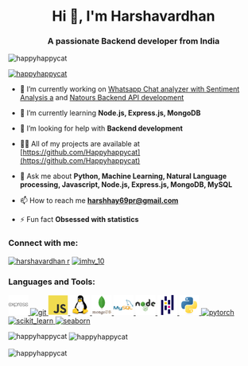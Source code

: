 <h1 align="center">Hi 👋, I'm Harshavardhan</h1>
<h3 align="center">A passionate Backend developer from India</h3>

<p align="left"> <img src="https://komarev.com/ghpvc/?username=happyhappycat&label=Profile%20views&color=0e75b6&style=flat" alt="happyhappycat" /> </p>

<p align="left"> <a href="https://github.com/ryo-ma/github-profile-trophy"><img src="https://github-profile-trophy.vercel.app/?username=happyhappycat" alt="happyhappycat" /></a> </p>

- 🔭 I’m currently working on [Whatsapp Chat analyzer with Sentiment Analysis a](https://github.com/Happyhappycat/Whatsapp-chat-analysis-with-sentiment-analysis) and [Natours Backend API development](https://github.com/Happyhappycat/natours)

- 🌱 I’m currently learning **Node.js, Express.js, MongoDB**

- 🤝 I’m looking for help with **Backend development**

- 👨‍💻 All of my projects are available at [https://github.com/Happyhappycat](https://github.com/Happyhappycat)

- 💬 Ask me about **Python, Machine Learning, Natural Language processing, Javascript, Node.js, Express.js, MongoDB, MySQL**

- 📫 How to reach me **harshhay69pr@gmail.com**

- ⚡ Fun fact **Obsessed with statistics**

<h3 align="left">Connect with me:</h3>
<p align="left">
<a href="https://www.linkedin.com/in/harshavardhan-ranganathan-741813296/" target="blank"><img align="center" src="https://raw.githubusercontent.com/rahuldkjain/github-profile-readme-generator/master/src/images/icons/Social/linked-in-alt.svg" alt="harshavardhan r" height="30" width="40" /></a>
<a href="https://www.codechef.com/users/imhv_10" target="blank"><img align="center" src="https://cdn.jsdelivr.net/npm/simple-icons@3.1.0/icons/codechef.svg" alt="imhv_10" height="30" width="40" /></a>
</p>

<h3 align="left">Languages and Tools:</h3>
<p align="left"> <a href="https://expressjs.com" target="_blank" rel="noreferrer"> <img src="https://raw.githubusercontent.com/devicons/devicon/master/icons/express/express-original-wordmark.svg" alt="express" width="40" height="40"/> </a> <a href="https://git-scm.com/" target="_blank" rel="noreferrer"> <img src="https://www.vectorlogo.zone/logos/git-scm/git-scm-icon.svg" alt="git" width="40" height="40"/> </a> <a href="https://developer.mozilla.org/en-US/docs/Web/JavaScript" target="_blank" rel="noreferrer"> <img src="https://raw.githubusercontent.com/devicons/devicon/master/icons/javascript/javascript-original.svg" alt="javascript" width="40" height="40"/> </a> <a href="https://www.linux.org/" target="_blank" rel="noreferrer"> <img src="https://raw.githubusercontent.com/devicons/devicon/master/icons/linux/linux-original.svg" alt="linux" width="40" height="40"/> </a> <a href="https://www.mongodb.com/" target="_blank" rel="noreferrer"> <img src="https://raw.githubusercontent.com/devicons/devicon/master/icons/mongodb/mongodb-original-wordmark.svg" alt="mongodb" width="40" height="40"/> </a> <a href="https://www.mysql.com/" target="_blank" rel="noreferrer"> <img src="https://raw.githubusercontent.com/devicons/devicon/master/icons/mysql/mysql-original-wordmark.svg" alt="mysql" width="40" height="40"/> </a> <a href="https://nodejs.org" target="_blank" rel="noreferrer"> <img src="https://raw.githubusercontent.com/devicons/devicon/master/icons/nodejs/nodejs-original-wordmark.svg" alt="nodejs" width="40" height="40"/> </a> <a href="https://pandas.pydata.org/" target="_blank" rel="noreferrer"> <img src="https://raw.githubusercontent.com/devicons/devicon/2ae2a900d2f041da66e950e4d48052658d850630/icons/pandas/pandas-original.svg" alt="pandas" width="40" height="40"/> </a> <a href="https://www.python.org" target="_blank" rel="noreferrer"> <img src="https://raw.githubusercontent.com/devicons/devicon/master/icons/python/python-original.svg" alt="python" width="40" height="40"/> </a> <a href="https://pytorch.org/" target="_blank" rel="noreferrer"> <img src="https://www.vectorlogo.zone/logos/pytorch/pytorch-icon.svg" alt="pytorch" width="40" height="40"/> </a> <a href="https://scikit-learn.org/" target="_blank" rel="noreferrer"> <img src="https://upload.wikimedia.org/wikipedia/commons/0/05/Scikit_learn_logo_small.svg" alt="scikit_learn" width="40" height="40"/> </a> <a href="https://seaborn.pydata.org/" target="_blank" rel="noreferrer"> <img src="https://seaborn.pydata.org/_images/logo-mark-lightbg.svg" alt="seaborn" width="40" height="40"/> </a> </p>

<p><img align="left" src="https://github-readme-stats.vercel.app/api/top-langs?username=happyhappycat&show_icons=true&locale=en&layout=compact" alt="happyhappycat" /></p>

<p>&nbsp;<img align="center" src="https://github-readme-stats.vercel.app/api?username=happyhappycat&show_icons=true&locale=en" alt="happyhappycat" /></p>

<p><img align="center" src="https://github-readme-streak-stats.herokuapp.com/?user=happyhappycat&" alt="happyhappycat" /></p>
